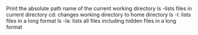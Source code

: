 Print the absolute path name of the current working directory
ls -lists files in current directory
cd: changes working directory to home directory
ls -l: lists files in a long format
ls -la: lists all files including hidden files in a long format
